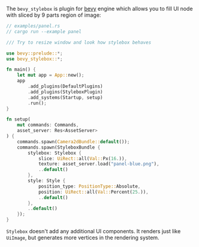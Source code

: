 The `bevy_stylebox` is plugin for [bevy](https://bevyengine.org/) engine which allows you to fill UI node with sliced by 9 parts region of image:
```rust
// examples/panel.rs
// cargo run --example panel

/// Try to resize window and look how stylebox behaves

use bevy::prelude::*;
use bevy_stylebox::*;

fn main() {
    let mut app = App::new();
    app
        .add_plugins(DefaultPlugins)
        .add_plugins(StyleboxPlugin)
        .add_systems(Startup, setup)
        .run();
}

fn setup(
    mut commands: Commands, 
    asset_server: Res<AssetServer>
) {
    commands.spawn(Camera2dBundle::default());
    commands.spawn(StyleboxBundle {
        stylebox: Stylebox {
            slice: UiRect::all(Val::Px(16.)),
            texture: asset_server.load("panel-blue.png"),
            ..default()
        },
        style: Style {
            position_type: PositionType::Absolute,
            position: UiRect::all(Val::Percent(25.)),
            ..default()
        },
        ..default()
    });
}
```

`Stylebox` doesn't add any additional UI components. It renders just like `UiImage`, but generates more vertices in the rendering system.